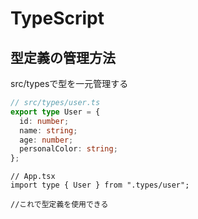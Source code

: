 # TypeScript

## 型定義の管理方法

src/typesで型を一元管理する
```ts
// src/types/user.ts
export type User = {
  id: number;
  name: string;
  age: number;
  personalColor: string;
};
```

```tsx
// App.tsx
import type { User } from ".types/user";

//これで型定義を使用できる
```

